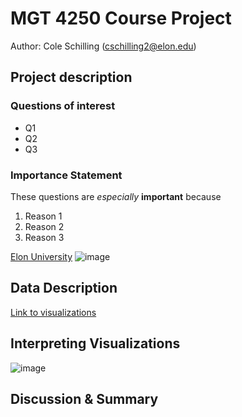 # MGT 4250 Course Project
Author: Cole Schilling (cschilling2@elon.edu)

## Project description
### Questions of interest
- Q1
- Q2
- Q3
### Importance Statement
These questions are *especially* **important** because
1. Reason 1
2. Reason 2
3. Reason 3

[Elon University](https://www.elon.edu)
![image](https://github.com/ColeSchilling/mgt4250spring2024/assets/168783532/67355b4d-a66f-4174-a137-7717a0f94200)

## Data Description

[Link to visualizations](https://public.tableau.com/views/test_17146889087850/Sheet1?:language=en-US&:sid=&:display_count=n&:origin=viz_share_link)

## Interpreting Visualizations

![image](https://github.com/ColeSchilling/mgt4250spring2024/assets/168783532/15f1160c-abce-45a3-bb14-d6445d25b80d)

## Discussion & Summary
